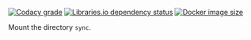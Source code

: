 [![Codacy grade](https://img.shields.io/codacy/grade/8218e0ae989143c3b4c3cc6a75235756?style=flat-square)](https://app.codacy.com/gh/coryaent/favre/dashboard)
[![Libraries.io dependency status](https://img.shields.io/librariesio/github/coryagroup/favre?style=flat-square)](https://libraries.io/github/coryaent/favre)
[![Docker image size](https://img.shields.io/docker/image-size/coryagroup/favre?style=flat-square)](https://hub.docker.com/r/stevecorya/favre)

Mount the directory `sync`.
